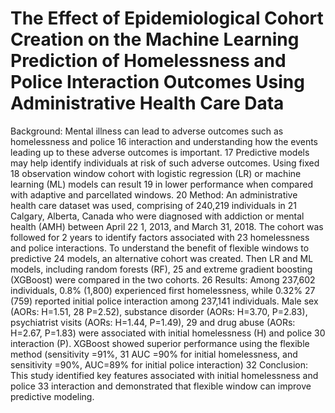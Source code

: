 
# The Effect of Epidemiological Cohort Creation on the Machine Learning Prediction of Homelessness and Police Interaction Outcomes Using Administrative Health Care Data
<p>
 Background: Mental illness can lead to adverse outcomes such as homelessness and police
16 interaction and understanding how the events leading up to these adverse outcomes is important.
17 Predictive models may help identify individuals at risk of such adverse outcomes. Using fixed
18 observation window cohort with logistic regression (LR) or machine learning (ML) models can result
19 in lower performance when compared with adaptive and parcellated windows.
20 Method: An administrative health care dataset was used, comprising of 240,219 individuals in
21 Calgary, Alberta, Canada who were diagnosed with addiction or mental health (AMH) between April
22 1, 2013, and March 31, 2018. The cohort was followed for 2 years to identify factors associated with
23 homelessness and police interactions. To understand the benefit of flexible windows to predictive
24 models, an alternative cohort was created. Then LR and ML models, including random forests (RF),
25 and extreme gradient boosting (XGBoost) were compared in the two cohorts.
26 Results: Among 237,602 individuals, 0.8% (1,800) experienced first homelessness, while 0.32%
27 (759) reported initial police interaction among 237,141 individuals. Male sex (AORs: H=1.51,
28 P=2.52), substance disorder (AORs: H=3.70, P=2.83), psychiatrist visits (AORs: H=1.44, P=1.49),
29 and drug abuse (AORs: H=2.67, P=1.83) were associated with initial homelessness (H) and police
30 interaction (P). XGBoost showed superior performance using the flexible method (sensitivity =91%,
31 AUC =90% for initial homelessness, and sensitivity =90%, AUC=89% for initial police interaction)
32 Conclusion: This study identified key features associated with initial homelessness and police
33 interaction and demonstrated that flexible window can improve predictive modeling.
  
  </p>
